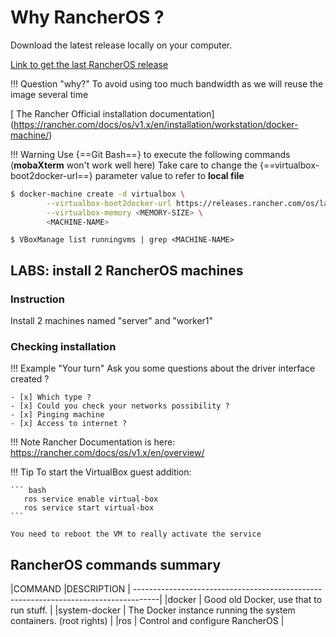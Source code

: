 # Why RancherOS ?

Download the latest release locally on your computer.

[ Link to get the last RancherOS release](https://releases.rancher.com/os/latest/rancheros.iso)

!!! Question "why?"
    To avoid using too much bandwidth as we will reuse the image several time

[ The Rancher Official installation documentation] (https://rancher.com/docs/os/v1.x/en/installation/workstation/docker-machine/)

!!! Warning
    Use {==Git Bash==} to execute the following commands (**mobaXterm** won't work well here)
    Take care to change the {==virtualbox-boot2docker-url==} parameter value to refer to **local file**

``` bash
$ docker-machine create -d virtualbox \
        --virtualbox-boot2docker-url https://releases.rancher.com/os/latest/rancheros.iso \
        --virtualbox-memory <MEMORY-SIZE> \
        <MACHINE-NAME>
```

```
$ VBoxManage list runningvms | grep <MACHINE-NAME>
```     

## LABS: install 2 RancherOS machines

### Instruction
Install 2 machines named "server" and "worker1"

### Checking installation

!!! Example "Your turn"
    Ask you some questions about the driver interface created ?

    - [x] Which type ?
    - [x] Could you check your networks possibility ?
    - [x] Pinging machine
    - [x] Access to internet ?

!!! Note
    Rancher Documentation is here: https://rancher.com/docs/os/v1.x/en/overview/

!!! Tip
    To start the VirtualBox guest addition:

    ``` bash
       ros service enable virtual-box 
       ros service start virtual-box
    ```

    You need to reboot the VM to really activate the service

## RancherOS commands summary

|COMMAND       |DESCRIPTION                                                         |
------------------------------------------------------------------------------------|
|docker	       | Good old Docker, use that to run stuff.                            |
|system-docker | The Docker instance running the system containers. (root rights)   |
|ros	       | Control and configure RancherOS                                    |
